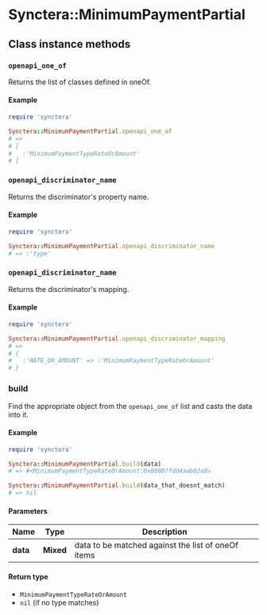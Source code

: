 # Synctera::MinimumPaymentPartial

## Class instance methods

### `openapi_one_of`

Returns the list of classes defined in oneOf.

#### Example

```ruby
require 'synctera'

Synctera::MinimumPaymentPartial.openapi_one_of
# =>
# [
#   :'MinimumPaymentTypeRateOrAmount'
# ]
```

### `openapi_discriminator_name`

Returns the discriminator's property name.

#### Example

```ruby
require 'synctera'

Synctera::MinimumPaymentPartial.openapi_discriminator_name
# => :'type'
```

### `openapi_discriminator_name`

Returns the discriminator's mapping.

#### Example

```ruby
require 'synctera'

Synctera::MinimumPaymentPartial.openapi_discriminator_mapping
# =>
# {
#   :'RATE_OR_AMOUNT' => :'MinimumPaymentTypeRateOrAmount'
# }
```

### build

Find the appropriate object from the `openapi_one_of` list and casts the data into it.

#### Example

```ruby
require 'synctera'

Synctera::MinimumPaymentPartial.build(data)
# => #<MinimumPaymentTypeRateOrAmount:0x00007fdd4aab02a0>

Synctera::MinimumPaymentPartial.build(data_that_doesnt_match)
# => nil
```

#### Parameters

| Name | Type | Description |
| ---- | ---- | ----------- |
| **data** | **Mixed** | data to be matched against the list of oneOf items |

#### Return type

- `MinimumPaymentTypeRateOrAmount`
- `nil` (if no type matches)

